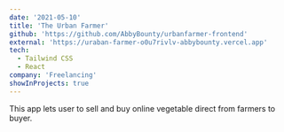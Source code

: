 ```yaml
---
date: '2021-05-10'
title: 'The Urban Farmer'
github: 'https://github.com/AbbyBounty/urbanfarmer-frontend'
external: 'https://uraban-farmer-o0u7rivlv-abbybounty.vercel.app'
tech:
  - Tailwind CSS
  - React
company: 'Freelancing'
showInProjects: true
---
```


This app lets user to sell and buy online vegetable direct from farmers to buyer.
